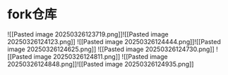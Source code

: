 # fork仓库
![[Pasted image 20250326123719.png]]![[Pasted image 20250326124123.png]]
![[Pasted image 20250326124444.png]]![[Pasted image 20250326124625.png]]
![[Pasted image 20250326124730.png]]
![[Pasted image 20250326124811.png]]
![[Pasted image 20250326124848.png]]![[Pasted image 20250326124935.png]]